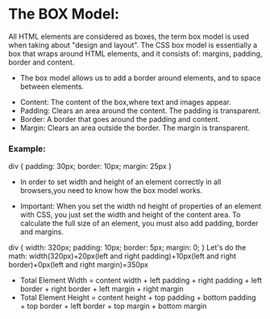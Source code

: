 The BOX Model:
===============

All HTML elements are considered as boxes, the term box model is used when taking about "design and layout". The CSS box model is essentially a box that wraps around HTML elements, and it consists of: margins, padding, border and content.
* The box model allows us to add a border around elements, and to space between elements. 
+ Content: The content of the box,where text and images appear.
+ Padding: Clears an area around the content. The padding is transparent.
+ Border: A border that goes around the padding and content.
+ Margin: Clears an area outside the border. The margin is transparent.

### Example:
div {
	padding: 30px;
	border: 10px;
	margin: 25px
}

* In order to set width and height of an element correctly in all browsers,you need to know how the box model works.
+ Important: When you set the width nd height of properties of an element with CSS, you just set the width and height of the content area. To calculate the full size of an element, you must also add padding, border and margins.

div {
	width: 320px;
	padding: 10px;
	border: 5px;
	margin: 0;
}
Let's do the math:
width(320px)+20px(left and right padding)+10px(left and right border)+0px(left and right margin)=350px

* Total Element Width = content width + left padding + right padding + left border + right border + left margin + right margin
* Total Element Height = content height + top padding + bottom padding + top border + left border + top margin + bottom margin 
